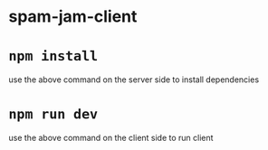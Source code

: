 # spam-jam-client
# `npm install`
use the above command on the server side to install dependencies

# `npm run dev`
use the above command on the client side to run client
